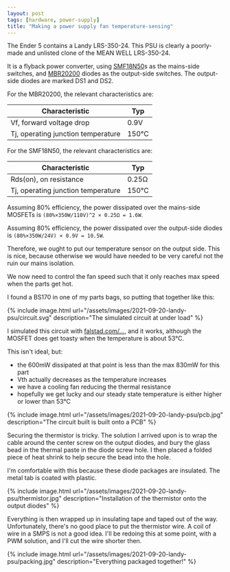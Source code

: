 ```yaml
---
layout: post
tags: [hardware, power-supply]
title: "Making a power supply fan temperature-sensing"
---
```


The Ender 5 contains a Landy LRS-350-24. This PSU is clearly a poorly-made and
unlisted clone of the MEAN WELL LRS-350-24.

It is a flyback power converter, using [SMF18N50][]s as the mains-side switches,
and [MBR20200][] diodes as the output-side switches. The output-side diodes are
marked DS1 and DS2.

[SMF18N50]: http://www.semihk.com/Data/semihk/upload/file/20180926/TO-220F%20SMF18N50.pdf
[MBR20200]: http://www.smc-diodes.com/propdf/MBR20200%20N1091%20REV.A.pdf

For the MBR20200, the relevant characteristics are:

|Characteristic|Typ|
|--------------|---|
|Vf, forward voltage drop|0.9V|
|Tj, operating junction temperature|150°C|

For the SMF18N50, the relevant characteristics are:

|Characteristic|Typ|
|--------------|---|
|Rds(on), on resistance|0.25Ω|
|Tj, operating junction temperature|150°C|

Assuming 80% efficiency, the power dissipated over the mains-side MOSFETs is
`(80%×350W/110V)^2 × 0.25Ω = 1.6W`.

Assuming 80% efficiency, the power dissipated over the output-side diodes is
`(80%×350W/24V) × 0.9V = 10.5W`.

Therefore, we ought to put our temperature sensor on the output side. This is
nice, because otherwise we would have needed to be very careful not the ruin our
mains isolation.

We now need to control the fan speed such that it only reaches max speed when
the parts get hot.

I found a BS170 in one of my parts bags, so putting that together like this:

{% include image.html
    url="/assets/images/2021-09-20-landy-psu/circuit.svg"
    description="The simulated circuit at under load" %}

I simulated this circuit with [falstad.com/...][circuit], and it works,
although the MOSFET does get toasty when the temperature is about 53°C.

This isn't ideal, but:

- the 600mW dissipated at that point is less than the max 830mW for this part
- Vth actually decreases as the temperature increases
- we have a cooling fan reducing the thermal resistance
- hopefully we get lucky and our steady state temperature is either higher or
  lower than 53°C

[circuit]: https://www.falstad.com/circuit/circuitjs.html?ctz=CQAgjCAMB0l3BWcMBsBmALAJhQdgWgJwAcYKCFICkVVNCApgLRhgBQA7iFsceDyAxx+fSGwBOg4WAFCaWLBijchnKfIQp13XlDYAzHX0U05KmvOgQYYSAgzEEWNFkh4Et+2wBKRkef8LKRVlC2gENgBzbR4+MzRIJQs2NGo-GWNdE2VbeBo0FDsaJiFwNJgHSFc8mrhcEAAVBgBbAAcGcQBDABcAV3EGCT9s2L9TXDg1UdGzUbEgA


{% include image.html
    url="/assets/images/2021-09-20-landy-psu/pcb.jpg"
    description="The circuit built is built onto a PCB" %}

Securing the thermistor is tricky. The solution I arrived upon is to wrap the
cable around the center screw on the output diodes, and bury the glass bead in
the thermal paste in the diode screw hole. I then placed a folded piece of heat
shrink to help secure the bead into the hole.

I'm comfortable with this because these diode packages are insulated. The metal
tab is coated with plastic.

{% include image.html
    url="/assets/images/2021-09-20-landy-psu/thermistor.jpg"
    description="Installation of the thermistor onto the output diodes" %}

Everything is then wrapped up in insulating tape and taped out of the way.
Unfortunately, there's no good place to put the thermistor wire. A coil of wire
in a SMPS is not a good idea. I'll be redoing this at some point, with a PWM
solution, and I'll cut the wire shorter then.


{% include image.html
    url="/assets/images/2021-09-20-landy-psu/packing.jpg"
    description="Everything packaged together!" %}
